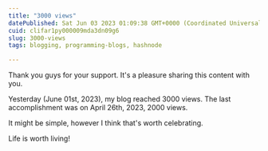 ```yaml
---
title: "3000 views"
datePublished: Sat Jun 03 2023 01:09:38 GMT+0000 (Coordinated Universal Time)
cuid: clifar1py000009mda3dn09g6
slug: 3000-views
tags: blogging, programming-blogs, hashnode

---
```


Thank you guys for your support. It's a pleasure sharing this content with you. 

Yesterday (June 01st, 2023), my blog reached 3000 views.
The last accomplishment was on April 26th, 2023,  2000 views.

It might be simple, however I think that's worth celebrating.

Life is worth living!
